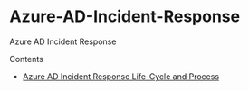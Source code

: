 # Azure-AD-Incident-Response
Azure AD Incident Response 

Contents

* [Azure AD Incident Response Life-Cycle and Process](https://www.eshlomo.us/?p=12500&preview=true)
